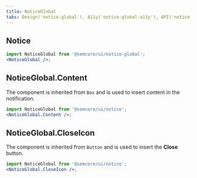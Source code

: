 ```yaml
---
title: NoticeGlobal
tabs: Design('notice-global'), A11y('notice-global-a11y'), API('notice-global-api'), Example('notice-global-code'), Changelog('notice-global-changelog')
---
```


## Notice

```jsx
import NoticeGlobal from '@semcore/ui/notice-global';
<NoticeGlobal />;
```

<TypesView type="NoticeGlobalProps" :types={...types} />

## NoticeGlobal.Content

The component is inherited from `Box` and is used to insert content in the notification.

```jsx
import NoticeGlobal from '@semcore/ui/notice';
<NoticeGlobal.Content />;
```

## NoticeGlobal.CloseIcon

The component is inherited from `Button` and is used to insert the **Close** button.

```jsx
import NoticeGlobal from '@semcore/ui/notice';
<NoticeGlobal.CloseIcon />;
```

<script setup>import { data as types } from '@types.data.ts';</script>
